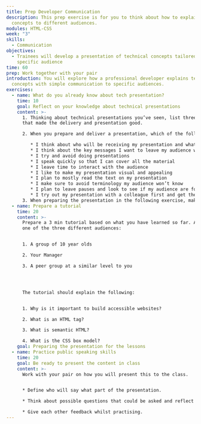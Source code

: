 ```yaml
---
title: Prep Developer Communication
description: This prep exercise is for you to think about how to explain
  concepts to different audiences.
modules: HTML-CSS
week: "3"
skills:
  - Communication
objectives:
  - Trainees will develop a presentation of technical concepts tailored for a
    specific audience
time: 60
prep: Work together with your pair
introduction: You will explore how a professional developer explains technical
  concepts with simple communication to specific audiences.
exercises:
  - name: What do you already know about tech presentation?
    time: 10
    goal: Reflect on your knowledge about technical presentations
    content: >-
      1. Thinking about technical presentations you’ve seen, list three things
      that made the delivery and presentation good.

      2. When you prepare and deliver a presentation, which of the following things do you usually think about?

         * I think about who will be receiving my presentation and what they want to learn
         * I think about the key messages I want to leave my audience with
         * I try and avoid doing presentations
         * I speak quickly so that I can cover all the material
         * I leave time to interact with the audience
         * I like to make my presentation visual and appealing
         * I plan to mostly read the text on my presentation 
         * I make sure to avoid terminology my audience won’t know
         * I plan to leave pauses and look to see if my audience are following me
         * I try out my presentation with a colleague first and get their feedback
      3. When preparing the presentation in the following exercise, make sure to include at least three improvements from this list.
  - name: Prepare a tutorial
    time: 20
    content: >-
      Prepare a 3 min tutorial based on what you have learned so far. Address
      one of the three different audiences:


      1. A group of 10 year olds

      2. Your Manager

      3. A peer group at a similar level to you




      The tutorial should explain the following:


      1. Why is it important to build accessible websites?

      2. What is an HTML tag?

      3. What is semantic HTML?

      4. What is the CSS box model?
    goal: Preparing the presentation for the lessons
  - name: Practice public speaking skills
    time: 20
    goal: Be ready to present the content in class
    content: >-
      Work with your pair on how you will present this to the class.


      * Define who will say what part of the presentation.

      * Think about possible questions that could be asked and reflect on the answers you should give.

      * Give each other feedback whilst practising.
---
```

